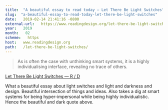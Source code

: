 ```yaml
---
title:  "A beautiful essay to read today — Let There Be Light Switches" 
slug:  "a-beautiful-essay-to-read-today-let-there-be-light-switches" 
date:   2019-02-14 21:41:16 -0800 
external-url:   https://www.readingdesign.org/let-there-be-light-switches/ 
year:   2019 
month:   02 
scheme:   https 
host:   www.readingdesign.org 
path:   /let-there-be-light-switches/ 
---
```


> As is often the case with unthinking smart systems, it is a highly individualising interface, revealing no trace of others.

[Let There Be Light Switches — R / D](https://www.readingdesign.org/let-there-be-light-switches/)

What a beautiful essay about light switches and light and darkness and design. Beautiful intersection of things and ideas. Also takes a dig at smart systems for being hyper-impersonal while being highly individualistic. Hence the beautiful and dark quote above.